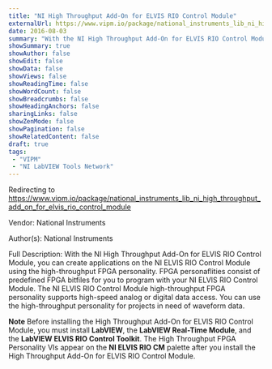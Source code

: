 ```yaml
---
title: "NI High Throughput Add-On for ELVIS RIO Control Module"
externalUrl: https://www.vipm.io/package/national_instruments_lib_ni_high_throughput_add_on_for_elvis_rio_control_module
date: 2016-08-03
summary: "With the NI High Throughput Add-On for ELVIS RIO Control Module, you can create applications on the NI ELVIS RIO Control Module using the high-throughput FPGA personality."
showSummary: true
showAuthor: false
showEdit: false
showData: false
showViews: false
showReadingTime: false
showWordCount: false
showBreadcrumbs: false
showHeadingAnchors: false
sharingLinks: false
showZenMode: false
showPagination: false
showRelatedContent: false
draft: true
tags:
 - "VIPM"
 - "NI LabVIEW Tools Network"
---
```


Redirecting to https://www.vipm.io/package/national_instruments_lib_ni_high_throughput_add_on_for_elvis_rio_control_module

Vendor: National Instruments

Author(s): National Instruments
 
Full Description:
With the NI High Throughput Add-On for ELVIS RIO Control Module, you can create applications on the NI ELVIS RIO Control Module using the high-throughput FPGA personality. FPGA personaflities consist of predefined FPGA bitfiles for you to program with your NI ELVIS RIO Control Module. The NI ELVIS RIO Control Module high-throughput FPGA personality supports high-speed analog or digital data access. You can use the high-throughput personality for projects in need of waveform data.

**Note** Before installing the High Throughput Add-On for ELVIS RIO Control Module, you must install **LabVIEW**, the **LabVIEW Real-Time Module**, and the **LabVIEW ELVIS RIO Control Toolkit**. The High Throughput FPGA Personality VIs appear on the **NI ELVIS RIO CM** palette after you install the High Throughput Add-On for ELVIS RIO Control Module.